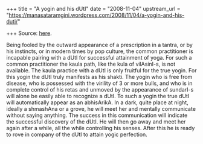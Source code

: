 +++
title = "A yogin and his dUtI"
date = "2008-11-04"
upstream_url = "https://manasataramgini.wordpress.com/2008/11/04/a-yogin-and-his-duti/"

+++
Source: [here](https://manasataramgini.wordpress.com/2008/11/04/a-yogin-and-his-duti/).

Being fooled by the outward appearance of a prescription in a tantra, or
by his instincts, or in modern times by pop culture, the common
practitioner is incapable pairing with a dUtI for successful attainment
of yoga. For such a common practitioner the kaula path, like the kula of
vilAsinI-s, is not available. The kaula practice with a dUtI is only
fruitful for the true yogin. For this yogin the dUtI truly manifests as
his shakti. The yogin who is free from disease, who is possessed with
the virility of 3 or more bulls, and who is in complete control of his
retas and unmoved by the appearance of sundarI-s will alone be easily
able to recognize a dUtI. To such a yogin the true dUtI will
automatically appear as an abhisArikA. In a dark, quite place at night,
ideally a shmashAna or a grove, he will meet her and mentally
communicate without saying anything. The success in this communication
will indicate the successful discovery of the dUtI. He will then go away
and meet her again after a while, all the while controlling his senses.
After this he is ready to rove in company of the dUtI to attain yogic
perfection.

